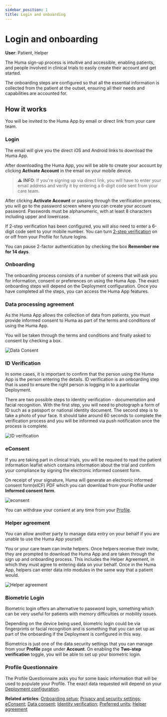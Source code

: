 ```yaml
---
sidebar_position: 1
title: Login and onboarding
---
```

# Login and onboarding
**User**: Patient, Helper

The Huma sign-up process is intuitive and accessible, enabling patients, and people involved in clinical trials to easily create their account and get started.

The onboarding steps are configured so that all the essential information is collected from the patient at the outset, ensuring all their needs and capabilities are accounted for.
## How it works​
You will be invited to the Huma App by email or direct link from your care team. 
### Login

The email will give you the direct iOS and Android links to download the Huma App. 

After downloading the Huma App, you will be able to create your account by clicking **Activate Account** in the email on your mobile device.

> ⚠️ **INFO**: If you're signing up via direct link, you will have to enter your email address and verify it by entering a 6-digit code sent from your care team.

After clicking **Activate Account** or passing through the verification process, you will go to the password screen where you can create your account password. Passwords must be alphanumeric, with at least 8 characters including upper and lowercase. 

If 2-step verification has been configured, you will also need to enter a 6-digit code sent to your mobile number. You can turn [2-step verification](../features/data-privacy-and-security.md) on or off from your Profile for future logins.

You can pause 2-factor authentication by checking the box **Remember me for 14 days**.

### Onboarding

The onboarding process consists of a number of screens that will ask you for information, consent or preferences on using the Huma App. The exact onboarding steps will depend on the Deployment configuration. Once you have completed all the steps, you can access the Huma App features. 

### Data processing agreement
As the Huma App allows the collection of data from patients, you must provide informed consent to Huma as part of the terms and conditions of using the Huma App.

You will be taken through the terms and conditions and finally asked to consent by checking a box. 

![Data Consent](../assets/econsent.png)

### ID Verification
In some cases, it is important to confirm that the person using the Huma App is the person entering the details. ID verification is an onboarding step that is used to ensure the right person is logging in to a particular Deployment.

There are two possible steps to identity verification - documentation and facial recognition. With the first step, you will need to photograph a form of ID such as a passport or national identity document. The second step is to take a photo of your face. It should take around 60 seconds to complete the verification process and you will be informed via push notification once the process is complete.

![ID verification](../assets/idverification.png)

### eConsent
If you are taking part in clinical trials, you will be required to read the patient information leaflet which contains information about the trial and confirm your compliance by signing the electronic informed consent form. 

On receipt of your signature, Huma will generate an electronic informed consent form(eICF) PDF which you can download from your Profile under **Informed consent form**.

![econsent](../assets/informedconsent.png)

You can withdraw your consent at any time from your [Profile](../features/data-privacy-and-security.md).

### Helper agreement
You can allow another party to manage data entry on your behalf if you are unable to use the Huma App yourself. 

You or your care team can invite helpers. Once helpers receive their invite, they are prompted to download the Huma App and are taken through the sign up and onboarding process. This includes the Helper Agreement, in which they must agree to entering data on your behalf. Once in the Huma App, helpers can enter data into modules in the same way that a patient would.

![Helper agreement](../assets/helpertrio.png)

### Biometric Login​
Biometric login offers an alternative to password login, something which can be very useful for patients with memory difficulties or mobility issues.

Depending on the device being used, biometric login could be via fingerprints or facial recognition and is something that you can set up as part of the onboarding if the Deployment is configured in this way. 

Biometrics is just one of the data security settings that you can manage from your **Profile** page under **Account**. On enabling the **Two-step verification** toggle, you will be able to set up your biometric login.

### Profile Questionnaire
The Profile Questionnaire asks you for some basic information that will be used to populate your Profile. The exact data requested will depend on your [Deployment configuration](../../admin-portal/managing-deployments/configuring-the-user-profile/user-profile-details.md).


**Related articles**: [Onboarding setup](../../admin-portal/managing-deployments/configuring-the-user-onboarding/onboarding-setup.md); [Privacy and security settings](../features/data-privacy-and-security.md); [eConsent](../../admin-portal/managing-deployments/configuring-the-user-onboarding/econsent.md); [Data consent](../../admin-portal/managing-deployments/configuring-the-user-onboarding/data-consent.md); [Identity verification](../../admin-portal/managing-deployments/configuring-the-user-onboarding/identity-verification.md); [Preferred units](../../admin-portal/managing-deployments/configuring-the-user-onboarding/preferred-units.md); [Helper agreement](../../admin-portal/managing-deployments/configuring-the-user-onboarding/helper-agreement.md) 
